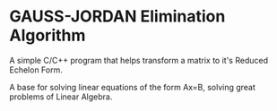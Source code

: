 # GAUSS-JORDAN Elimination Algorithm

A simple C/C++ program that helps transform a matrix to it's Reduced Echelon Form.

A base for solving linear equations of the form Ax=B, solving great problems of Linear Algebra.

